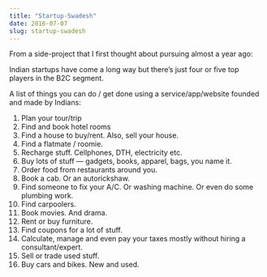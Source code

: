 ```yaml
---
title: "Startup-Swadesh"
date: 2016-07-07
slug: startup-swadesh
---
```

From a side-project that I first thought about pursuing almost a year ago:

Indian startups have come a long way but there’s just four or five top players in the B2C segment.

A list of things you can do / get done using a service/app/website founded and made by Indians:

1.  Plan your tour/trip
2.  Find and book hotel rooms
3.  Find a house to buy/rent. Also, sell your house.
4.  Find a flatmate / roomie.
5.  Recharge stuff. Cellphones, DTH, electricity etc.
6.  Buy lots of stuff — gadgets, books, apparel, bags, you name it.
7.  Order food from restaurants around you.
8.  Book a cab. Or an autorickshaw.
9.  Find someone to fix your A/C. Or washing machine. Or even do some plumbing work.
10.  Find carpoolers.
11.  Book movies. And drama.
12.  Rent or buy furniture.
13.  Find coupons for a lot of stuff.
14.  Calculate, manage and even pay your taxes mostly without hiring a consultant/expert.
15.  Sell or trade used stuff.
16.  Buy cars and bikes. New and used.